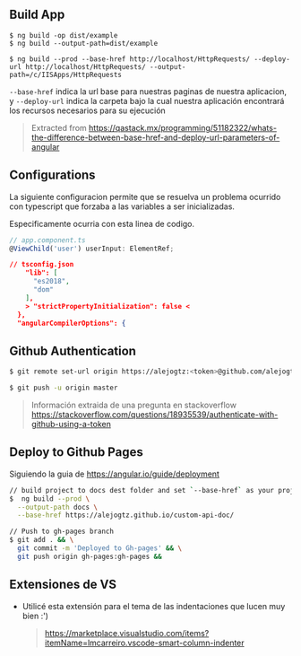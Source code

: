 ## Build App
    $ ng build -op dist/example
    $ ng build --output-path=dist/example

    $ ng build --prod --base-href http://localhost/HttpRequests/ --deploy-url http://localhost/HttpRequests/ --output-path=/c/IISApps/HttpRequests

`--base-href` indica la url base para nuestras paginas de nuestra aplicacion, y `--deploy-url` indica la carpeta bajo la cual nuestra aplicación encontrará los recursos necesarios para su ejecución


> Extracted from
> https://qastack.mx/programming/51182322/whats-the-difference-between-base-href-and-deploy-url-parameters-of-angular


## Configurations
La siguiente configuracion permite que se resuelva un problema ocurrido con typescript que forzaba  a las variables a ser inicializadas.

Especificamente ocurria con esta linea de codigo.

```ts
// app.component.ts
@ViewChild('user') userInput: ElementRef;
```
```json
// tsconfig.json
    "lib": [
      "es2018",
      "dom"
    ],
    > "strictPropertyInitialization": false <
  },
  "angularCompilerOptions": {
```

## Github Authentication

```bash
$ git remote set-url origin https://alejogtz:<token>@github.com/alejogtz/custom-api-doc.git

$ git push -u origin master
```
> Información extraida de una pregunta en stackoverflow
> https://stackoverflow.com/questions/18935539/authenticate-with-github-using-a-token


## Deploy to Github Pages

Siguiendo la guia de https://angular.io/guide/deployment
```bash
// build project to docs dest folder and set `--base-href` as your project page url
$  ng build --prod \
  --output-path docs \
  --base-href https://alejogtz.github.io/custom-api-doc/

// Push to gh-pages branch
$ git add . && \
  git commit -m 'Deployed to Gh-pages' && \
  git push origin gh-pages:gh-pages &&
```


## Extensiones de VS

* Utilicé esta extensión para el tema de las indentaciones que lucen muy bien :')
  > https://marketplace.visualstudio.com/items?itemName=lmcarreiro.vscode-smart-column-indenter
  